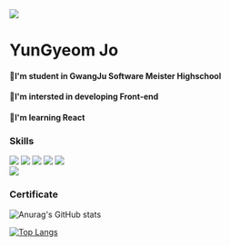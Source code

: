 <img src="https://capsule-render.vercel.app/api?type=waving&color=auto&height=285&section=header&text=조윤겸&fontSize=85&animation=twinkling&fontAlignY=40&desc=Jo YunGyeom&descAlignY=60"/>

# YunGyeom Jo

#### 🏫I'm student in GwangJu Software Meister Highschool

#### 🎒I'm intersted in developing Front-end

#### 📘I'm learning React



### Skills
<img src="https://img.shields.io/badge/HTML-e34f26?style=flat-square&logo=HTML5&logoColor=white"/> <img src="https://img.shields.io/badge/CSS-1572b6?style=flat-square&logo=CSS3&logoColor=white"/> <img src="https://img.shields.io/badge/JavaScript-F7DF1E?style=flat-square&logo=JavaScript&logoColor=white"/> <img src="https://img.shields.io/badge/C-a8b9cc?style=flat-square&logo=C&logoColor=white"/> <img src="https://img.shields.io/badge/Java-007396?style=flat-square&logo=Java&logoColor=white"/>
<br>
<img src="https://img.shields.io/badge/React-61DAFB?style=flat-square&logo=React&logoColor=white"/>

### Certificate
![Anurag's GitHub stats](https://github-readme-stats.vercel.app/api?username=JYG0326&show_icons=true&theme=tokyonight)

[![Top Langs](https://github-readme-stats.vercel.app/api/top-langs/?username=JYG0326&layout=compact&theme=tokyonight)](https://github.com/JYG0326/github-readme-stats)
